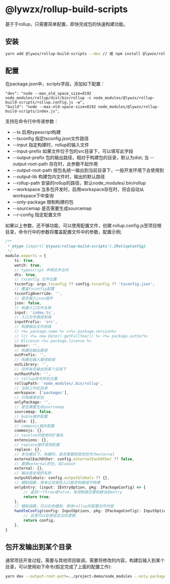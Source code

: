 # @lywzx/rollup-build-scripts

基于于rollup，只需要简单配置，即快完成包的快速构建功能。

## 安装

```bash
yarn add @lywzx/rollup-build-scripts --dev // 或 npm install @lywzx/rollup-build-scripts --save-dev
```

## 配置

在package.json中，scripts字段，添加如下配置：

```
"dev": "node --max_old_space_size=8192 node_modules/rollup/dist/bin/rollup -c node_modules/@lywzx/rollup-build-scripts/rollup.config.js -w",
"build": "node --max-old-space-size=8192 node_modules/@lywzx/rollup-build-scripts/index.js",
```

支持在命令行中传递参数：

* --ts 启用typescript构建
* --tsconfig 指定tsconfig.json文件路径
* --input 指定构建时，rollup的输入文件
* --input-prefix 如果文件位于包的src目录下，可以填写此字段
* --output-prefix 包的输出路径，相对于构建包的目录，默认为dist; 当 --output-root-path 存在时，此参数不起作用
* --output-root-path 按包名统一输出到当前目录下，一般开发环境下会使用到
* --output-lib 构建包内文件时，输出的默认路径
* --rollup-path 安装的rollup的路径，默认node_modules/.bin/rollup
* --workspace 当多包开发时，启用workspace存在时，将会自动从workspace下中查询
* --only-package 限制构建的包
* --sourcemap 是否需要生成sourcemap
* --r-config 指定配置文件


如果以上参数，还不够功能，可以使用配置文件，创建.rollup.config.js至项目根目录，命令行中的参数将覆盖配置文件中的参数，配置示例;

```typescript
/**
 * @type {import('@lywzx/rollup-build-scripts').IRollupConfig}
 */
module.exports = {
    ts: true,
    watch: true,
    // typescript 声明文件合并
    dts: true,
    // tsconfig 文件位置
    tsconfig: argv.tsconfig ?? config.tsconfig ?? 'tsconfig.json',
    // 覆盖tsconfig配置
    tsconfigOverride: '',
    // 是否载入json插件
    json: false,
    // 构建入口文件名称
    input: 'index.ts',
    // 入口文件路径前缀
    inputPrefix: 'src',
    // 构建输出文件前缀
    // <%= package.name %> v<%= package.version%>
    // (c) <%= new Date().getFullYear() %> <%= package.author%>
    // @license <%= package.license %>
    banner: '',
    // 构建后输出路径
    outPrefix: '',
    // 构建后输入路径前缀
    outLibrary: '',
    // 将所有包输出到某个目录下
    outRootPath: '',
    // rollup命令所处位置
    rollupPath: 'node_modules/.bin/rollup',
    // 当前工作区目录
    workspace: ['packages'],
    // 只构建某些包
    onlyPackage: '',
    // 是否需要生成sourcemap
    sourcemap: false,
    // buble插件配置
    buble: {},
    // commonjs插件配置
    commonjs: {},
    // resolve时使用的扩展名
    extensions: {},
    // replace插件使用配置
    replace: {},
    // 多包模式下，构建时，是否需要把其他包作为external
    externalEachOther: config.externalEachOther ?? false,
    // 需要external的包，如lodash
    external: {},
    // 输出是全局的名称
    outputGlobals: config.outputGlobals ?? {},
    // 辅助函数，用来过滤某些入口是否构建或不构建
    onlyEntry: (input: IEntryOption, pkg: IPackageConfig) => {
        // 返回一个true或false，来控制是否要构建当前entry
        return true; 
    },
    // 辅助函数，可以在构建前，修改rollup的配置文件内容
    handleConfig(config: InputOptions, pkg: IPackageConfig): InputOptions {
        // 这里可以处理自定议的逻辑
        return config;
    },
}
```

## 包开发输出到某个目录

通常项目开发过程，需要与其他项目联调，需要将修改的内容，构建后输入到某个目录，可以使用如下命令(假定完成了上面的配置工作):

```bash
yarn dev --output-root-path=../project-demo/node_modules --only-package=@test/package1,@test/package2
```
